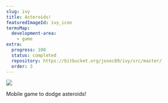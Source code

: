 ```yaml
---
slug: ivy
title: Asteroids!
featuredImageId: ivy_icon
termsMap:
  development-area:
    - game
extra:
  progress: 100
  status: completed
  repository: https://bitbucket.org/josec89/ivy/src/master/
  order: 3
---
```


<div class="without-margin">
  <img src="ivy_featured" />
</div>

Mobile game to dodge asteroids!